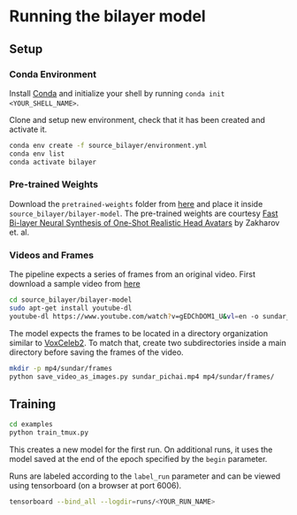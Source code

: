 # Running the bilayer model

## Setup
### Conda Environment
Install [Conda](https://docs.conda.io/projects/conda/en/latest/user-guide/install/index.html) and 
initialize your shell by running `conda init <YOUR_SHELL_NAME>`.

Clone and setup new environment, check that it has been created and activate it.
```bash
conda env create -f source_bilayer/environment.yml
conda env list
conda activate bilayer
```

### Pre-trained Weights 
Download the `pretrained-weights` folder from [here](https://drive.google.com/drive/folders/11SwIYnk3KY61d8qa17Nlb0BN9j57B3L6) and place it inside `source_bilayer/bilayer-model`.
The pre-trained weights are courtesy [Fast Bi-layer Neural Synthesis of One-Shot Realistic Head Avatars](https://arxiv.org/abs/2008.10174) by Zakharov et. al.

### Videos and Frames
The pipeline expects a series of frames from an original video. 
First download a sample video from [here](https://www.youtube.com/watch?v=gEDChDOM1_U&vl=en)
```bash
cd source_bilayer/bilayer-model
sudo apt-get install youtube-dl
youtube-dl https://www.youtube.com/watch?v=gEDChDOM1_U&vl=en -o sundar_pichai.mp4
```

The model expects the frames to be located in a directory organization similar to [VoxCeleb2](https://www.robots.ox.ac.uk/~vgg/data/voxceleb/vox2.html). To match that, create two subdirectories inside a main directory before saving the frames of the video.
```bash
mkdir -p mp4/sundar/frames
python save_video_as_images.py sundar_pichai.mp4 mp4/sundar/frames/
```

## Training 
```bash
cd examples
python train_tmux.py
```
This creates a new model for the first run. On additional runs, it uses the model saved at the end of the epoch specified by the `begin` parameter. 

Runs are labeled according to the `label_run` parameter and can be viewed using tensorboard (on a browser at port 6006).
```bash
tensorboard --bind_all --logdir=runs/<YOUR_RUN_NAME>
```

